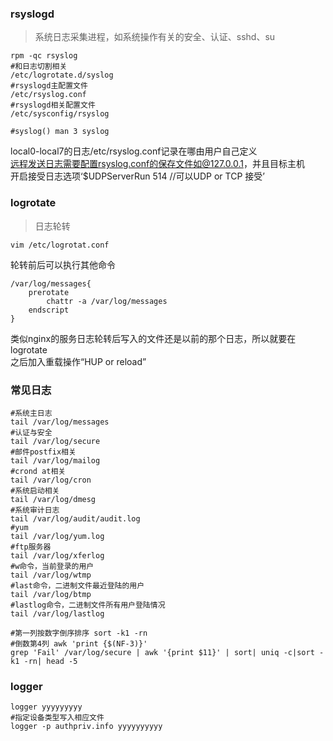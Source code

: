 ### rsyslogd
>系统日志采集进程，如系统操作有关的安全、认证、sshd、su

    rpm -qc rsyslog
    #和日志切割相关
    /etc/logrotate.d/syslog
    #rsyslogd主配置文件
    /etc/rsyslog.conf
    #rsyslogd相关配置文件
    /etc/sysconfig/rsyslog
    
    #syslog() man 3 syslog
    
local0-local7的日志/etc/rsyslog.conf记录在哪由用户自己定义  
远程发送日志需要配置rsyslog.conf的保存文件如@127.0.0.1，并且目标主机  
开启接受日志选项‘$UDPServerRun 514 //可以UDP or TCP 接受’

### logrotate
>日志轮转

    vim /etc/logrotat.conf
    
轮转前后可以执行其他命令

    /var/log/messages{
        prerotate
            chattr -a /var/log/messages
        endscript
    }
    
类似nginx的服务日志轮转后写入的文件还是以前的那个日志，所以就要在logrotate  
之后加入重载操作“HUP or reload”

### 常见日志

    #系统主日志
    tail /var/log/messages
    #认证与安全
    tail /var/log/secure
    #邮件postfix相关
    tail /var/log/mailog
    #crond at相关
    tail /var/log/cron
    #系统启动相关
    tail /var/log/dmesg
    #系统审计日志
    tail /var/log/audit/audit.log
    #yum
    tail /var/log/yum.log
    #ftp服务器
    tail /var/log/xferlog
    #w命令，当前登录的用户
    tail /var/log/wtmp
    #last命令，二进制文件最近登陆的用户
    tail /var/log/btmp
    #lastlog命令，二进制文件所有用户登陆情况
    tail /var/log/lastlog
    
    #第一列按数字倒序排序 sort -k1 -rn 
    #倒数第4列 awk 'print {$(NF-3)}'
    grep 'Fail' /var/log/secure | awk '{print $11}' | sort| uniq -c|sort -k1 -rn| head -5

### logger

    logger yyyyyyyyy
    #指定设备类型写入相应文件
    logger -p authpriv.info yyyyyyyyyy